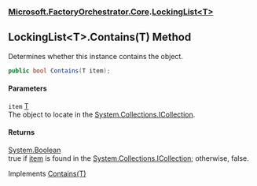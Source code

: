 ### [Microsoft.FactoryOrchestrator.Core](Microsoft_FactoryOrchestrator_Core.md 'Microsoft.FactoryOrchestrator.Core').[LockingList&lt;T&gt;](Microsoft_FactoryOrchestrator_Core_LockingList_T_.md 'Microsoft.FactoryOrchestrator.Core.LockingList&lt;T&gt;')
## LockingList&lt;T&gt;.Contains(T) Method
Determines whether this instance contains the object.  
```csharp
public bool Contains(T item);
```
#### Parameters
<a name='Microsoft_FactoryOrchestrator_Core_LockingList_T__Contains(T)_item'></a>
`item` [T](Microsoft_FactoryOrchestrator_Core_LockingList_T_.md#Microsoft_FactoryOrchestrator_Core_LockingList_T__T 'Microsoft.FactoryOrchestrator.Core.LockingList&lt;T&gt;.T')  
The object to locate in the [System.Collections.ICollection](https://docs.microsoft.com/en-us/dotnet/api/System.Collections.ICollection 'System.Collections.ICollection').
  
#### Returns
[System.Boolean](https://docs.microsoft.com/en-us/dotnet/api/System.Boolean 'System.Boolean')  
true if [item](Microsoft_FactoryOrchestrator_Core_LockingList_T__Contains(T).md#Microsoft_FactoryOrchestrator_Core_LockingList_T__Contains(T)_item 'Microsoft.FactoryOrchestrator.Core.LockingList&lt;T&gt;.Contains(T).item') is found in the [System.Collections.ICollection](https://docs.microsoft.com/en-us/dotnet/api/System.Collections.ICollection 'System.Collections.ICollection'); otherwise, false.  

Implements [Contains(T)](https://docs.microsoft.com/en-us/dotnet/api/System.Collections.Generic.ICollection-1.Contains#System_Collections_Generic_ICollection_1_Contains__0_ 'System.Collections.Generic.ICollection`1.Contains(`0)')  

